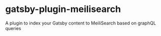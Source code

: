 # gatsby-plugin-meilisearch
A plugin to index your Gatsby content to MeiliSearch based on graphQL queries
